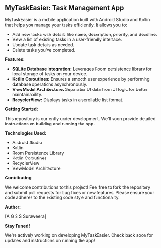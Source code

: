 ## MyTaskEasier: Task Management App

MyTaskEasier is a mobile application built with Android Studio and Kotlin that helps you manage your tasks efficiently. It allows you to:

* Add new tasks with details like name, description, priority, and deadline.
* View a list of existing tasks in a user-friendly interface.
* Update task details as needed.
* Delete tasks you've completed.

**Features:**

* **SQLite Database Integration:** Leverages Room persistence library for local storage of tasks on your device.
* **Kotlin Coroutines:** Ensures a smooth user experience by performing database operations asynchronously.
* **ViewModel Architecture:** Separates UI data from UI logic for better maintainability.
* **RecyclerView:** Displays tasks in a scrollable list format.

**Getting Started:**

This repository is currently under development. We'll soon provide detailed instructions on building and running the app. 

**Technologies Used:**

* Android Studio
* Kotlin
* Room Persistence Library
* Kotlin Coroutines
* RecyclerView
* ViewModel Architecture

**Contributing:**

We welcome contributions to this project! Feel free to fork the repository and submit pull requests for bug fixes or new features. Please ensure your code adheres to the existing code style and functionality.

**Author:**

[A G S S Suraweera]

**Stay Tuned!**

We're actively working on developing MyTaskEasier. Check back soon for updates and instructions on running the app!
